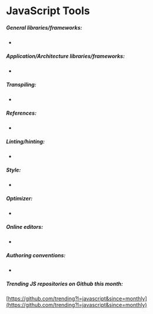 # JavaScript Tools

##### General libraries/frameworks:

* []()

##### Application/Architecture libraries/frameworks:

* []()

##### Transpiling:

* []()

##### References:

* []()

##### Linting/hinting:

* []()

##### Style:

* []()

##### Optimizer:

* []()

##### Online editors:

* []()

##### Authoring conventions:

* []()

##### Trending JS repositories on Github this month:

[https://github.com/trending?l=javascript&since=monthly](https://github.com/trending?l=javascript&since=monthly)





































 






